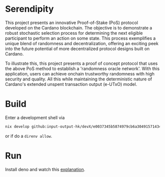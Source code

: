 # Serendipity
This project presents an innovative Proof-of-Stake (PoS) protocol developed on the Cardano blockchain. The objective is to demonstrate a robust stochastic selection process for determining the next eligible participant to perform an action on some state. This process exemplifies a unique blend of randomness and decentralization, offering an exciting peek into the future potential of more decentralized protocol designs built on Cardano.

To illustrate this, this project presents a proof of concept protocol that uses the above PoS method to establish a 'randomness oracle network'. With this application, users can achieve onchain trustworthy randomness with high security and quality. All this while maintaining the deterministic nature of Cardano's extended unspent transaction output (e-UTxO) model.

# Build
Enter a development shell via
```bash
nix develop github:input-output-hk/devX/e0037345b5874979cb6a304915714348febdae65#ghc8107-iog
```
or if do a `direnv allow`.

# Run
Install deno and watch this [explanation](https://www.youtube.com/@perturbing101).
